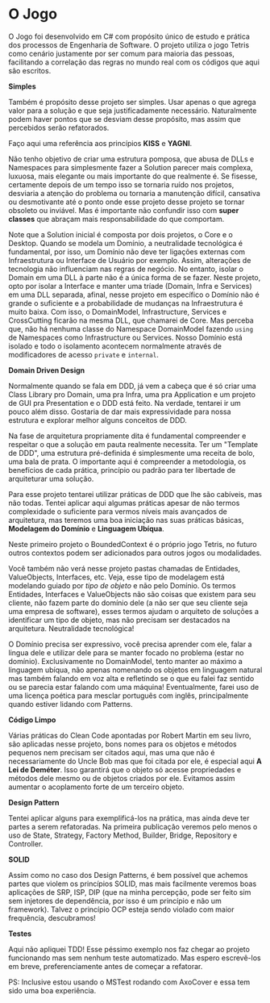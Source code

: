 # O Jogo

  O Jogo foi desenvolvido em C# com propósito único de estudo e prática dos processos de Engenharia de Software.
O projeto utiliza o jogo Tetris como cenário justamente por ser comum para maioria das pessoas, facilitando a correlação das regras no mundo real com os códigos que aqui são escritos.

**Simples**

  Também é propósito desse projeto ser simples. Usar apenas o que agrega valor para a solução e que seja justificadamente necessário. Naturalmente podem haver pontos que se desviam desse propósito, mas assim que percebidos serão refatorados. 

Faço aqui uma referência aos princípios **KISS** e **YAGNI**.

Não tenho objetivo de criar uma estrutura pomposa, que abusa de DLLs e Namespaces para simplesmente fazer a Solution parecer mais complexa, luxuosa, mais elegante ou mais importante do que realmente é. Se fisesse, certamente depois de um tempo isso se tornaria ruído nos projetos, desviaria a atenção do problema ou tornaria a manutenção difícil, cansativa ou desmotivante até o ponto onde esse projeto desse projeto se tornar obsoleto ou inviável.
Mas é importante não confundir isso com **super classes** que abraçam mais responsabilidade do que comportam.

Note que a Solution inicial é composta por dois projetos, o Core e o Desktop.
Quando se modela um Domínio, a neutralidade tecnológica é fundamental, por isso, um Domínio não deve ter ligações externas com Infraestrutura ou Interface de Usuário por exemplo. Assim, alterações de tecnologia não influenciam nas regras de negócio.
No entanto, isolar o Domain em uma DLL à parte não é a única forma de se fazer.
Neste projeto, opto por isolar a Interface e manter uma tríade (Domain, Infra e Services) em uma DLL separada, afinal, nesse projeto em específico o Domínio não é grande o suficiente e a probabilidade de mudanças na Infraestrutura é muito baixa. Com isso, o DomainModel, Infrastructure, Services e CrossCutting ficarão na mesma DLL, que chamarei de Core. Mas perceba que, não há nenhuma classe do Namespace DomainModel fazendo ```using``` de Namespaces como Infrastructure ou Services. Nosso Domínio está isolado e todo o isolamento acontecem normalmente através de modificadores de acesso ```private``` e ```internal```.

**Domain Driven Design**

Normalmente quando se fala em DDD, já vem a cabeça que é só criar uma Class Library pro Domain, uma pra Infra, uma pra Application e um projeto de GUI pra Presentation e o DDD está feito.
Na verdade, tentarei ir um pouco além disso. Gostaria de dar mais expressividade para nossa estrutura e explorar melhor alguns conceitos de DDD.

Na fase de arquitetura propriamente dita é fundamental compreender e respeitar o que a solução em pauta realmente necessita. Ter um "Template de DDD", uma estrutura pré-definida é simplesmente uma receita de bolo, uma bala de prata. O importante aqui é compreender a metodologia, os benefícios de cada prática, princípio ou padrão para ter libertade de arquiteturar uma solução.

Para esse projeto tentarei utilizar práticas de DDD que lhe são cabíveis, mas não todas.
Tentei aplicar aqui algumas práticas apesar de não termos complexidade o suficiente para vermos níveis mais avançados de arquitetura, mas teremos uma boa iniciação nas suas práticas básicas, **Modelagem do Domínio** e **Linguagem Ubíqua**.

Neste primeiro projeto o BoundedContext é o próprio jogo Tetris, no futuro outros contextos podem ser adicionados para outros jogos ou modalidades.

Você também não verá nesse projeto pastas chamadas de Entidades, ValueObjects, Interfaces, etc. Veja, esse tipo de modelagem está modelando guiado por *tipo de objeto* e não pelo Domínio.
Os termos Entidades, Interfaces e ValueObjects não são coisas que existem para seu cliente, não fazem parte do domínio dele (a não ser que seu cliente seja uma empresa de software), esses termos ajudam o arquiteto de soluções a identificar um tipo de objeto, mas não precisam ser destacados na arquitetura. Neutralidade tecnológica!

O Domínio precisa ser expressivo, você precisa aprender com ele, falar a lingua dele e utilizar dele para se manter focado no problema (estar no domínio).
Exclusivamente no DomainModel, tento manter ao máximo a linguagem ubíqua, não apenas nomenando os objetos em linguagem natural mas também falando em voz alta e refletindo se o que eu falei faz sentido ou se parecia estar falando com uma máquina!
Eventualmente, farei uso de uma licença poética para mesclar português com inglês, principalmente quando estiver lidando com Patterns.

**Código Limpo**

Várias práticas do Clean Code apontadas por Robert Martin em seu livro, são aplicadas nesse projeto, bons nomes para os objetos e métodos pequenos nem precisam ser citados aqui, mas uma que não é necessariamente do Uncle Bob mas que foi citada por ele, é especial aqui **A Lei de Deméter**.
Isso garantirá que o objeto só acesse propriedades e métodos dele mesmo ou de objetos criados por ele. Evitamos assim aumentar o acoplamento forte de um terceiro objeto.

**Design Pattern**

Tentei aplicar alguns para exemplificá-los na prática, mas ainda deve ter partes a serem refatoradas.
Na primeira publicação veremos pelo menos o uso de State, Strategy, Factory Method, Builder, Bridge, Repository e Controller.

**SOLID**

Assim como no caso dos Design Patterns, é bem possível que achemos partes que violem os princípios SOLID, 
mas mais facilmente veremos boas aplicações de SRP, ISP, DIP (que na minha percepção, pode ser feito sim sem injetores de dependência, por isso é um princípio e não um framework).
Talvez o princípio OCP esteja sendo violado com maior frequência, descubramos!

**Testes**

Aqui não apliquei TDD! Esse péssimo exemplo nos faz chegar ao projeto funcionando mas sem nenhum teste automatizado.
Mas espero escrevê-los em breve, preferenciamente antes de começar a refatorar.

PS: Inclusive estou usando o MSTest rodando com AxoCover e essa tem sido uma boa experiência.
